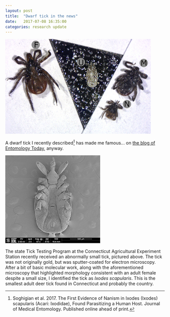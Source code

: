 ```yaml
---
layout: post
title:  "Dwarf tick in the news"
date:   2017-07-08 16:35:00
categories: research update
---
```

![alt text](https://github.com/jsoghigian/jsoghigian.github.io/blob/master/dwarf-deer-tick-comparison.jpg?raw=true)
  
A dwarf tick I recently described[^1] has made me famous... on [the blog of Entomology Today](https://entomologytoday.org/2017/06/07/first-report-of-dwarf-deer-tick-comes-as-overall-population-soars/), anyway.
  
![alt text](https://github.com/jsoghigian/jsoghigian.github.io/blob/master/resize_dwarf-deer-tick-ventral-sem.jpg?raw=true)  

The state Tick Testing Program at the Connecticut Agricultural Experiment Station recently received an abnormally small tick, pictured above.  The tick was not originally gold, but was sputter-coated for electron microscopy.  After a bit of basic molecular work, along with the aforementioned microscopy that highlighted morphology consistent with an adult female despite a small size, I identified the tick as *Ixodes scapularis*.  This is the smallest adult deer tick found in Connecticut and probably the country.  
 
   
[^1]: Soghigian et al. 2017. The First Evidence of Nanism in Ixodes (Ixodes) scapularis (Acari: Ixodidae), Found Parasitizing a Human Host. Journal of Medical Entomology. Published online ahead of print.  
  
